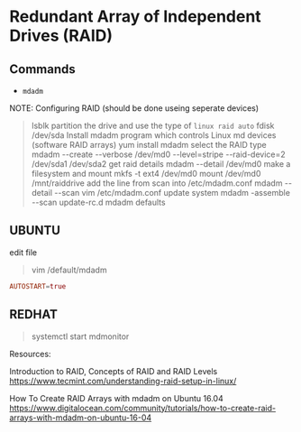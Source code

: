 # Redundant Array of Independent Drives (RAID)

## Commands
- `mdadm`



NOTE: Configuring RAID (should be done useing seperate devices)

> lsblk
partition the drive and use the type of `linux raid auto`
> fdisk /dev/sda
Install mdadm program which controls Linux md devices (software RAID arrays)
> yum install mdadm
select the RAID type
> mdadm --create --verbose /dev/md0 --level=stripe --raid-device=2 /dev/sda1 /dev/sda2
get raid details
> mdadm --detail /dev/md0
make a filesystem and mount
> mkfs -t ext4 /dev/md0
> mount /dev/md0 /mnt/raiddrive
add the line from scan into /etc/mdadm.conf
> mdadm --detail --scan
> vim /etc/mdadm.conf
update system
> mdadm -assemble --scan
> update-rc.d mdadm defaults

## UBUNTU

edit file
> vim /default/mdadm

``` conf
AUTOSTART=true
```

## REDHAT

> systemctl start mdmonitor

Resources:

Introduction to RAID, Concepts of RAID and RAID Levels 
https://www.tecmint.com/understanding-raid-setup-in-linux/

How To Create RAID Arrays with mdadm on Ubuntu 16.04
https://www.digitalocean.com/community/tutorials/how-to-create-raid-arrays-with-mdadm-on-ubuntu-16-04